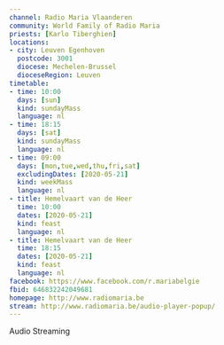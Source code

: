 ```yaml
---
channel: Radio Maria Vlaanderen
community: World Family of Radio Maria
priests: [Karlo Tiberghien]
locations:
- city: Leuven Egenhoven
  postcode: 3001
  diocese: Mechelen-Brussel
  dioceseRegion: Leuven
timetable:
- time: 10:00
  days: [sun]
  kind: sundayMass
  language: nl
- time: 18:15
  days: [sat]
  kind: sundayMass
  language: nl
- time: 09:00
  days: [mon,tue,wed,thu,fri,sat]
  excludingDates: [2020-05-21]
  kind: weekMass
  language: nl
- title: Hemelvaart van de Heer
  time: 10:00
  dates: [2020-05-21]
  kind: feast
  language: nl
- title: Hemelvaart van de Heer
  time: 18:15
  dates: [2020-05-21]
  kind: feast
  language: nl
facebook: https://www.facebook.com/r.mariabelgie
fbid: 646832242049681
homepage: http://www.radiomaria.be
stream: http://www.radiomaria.be/audio-player-popup/
---
```

Audio Streaming
